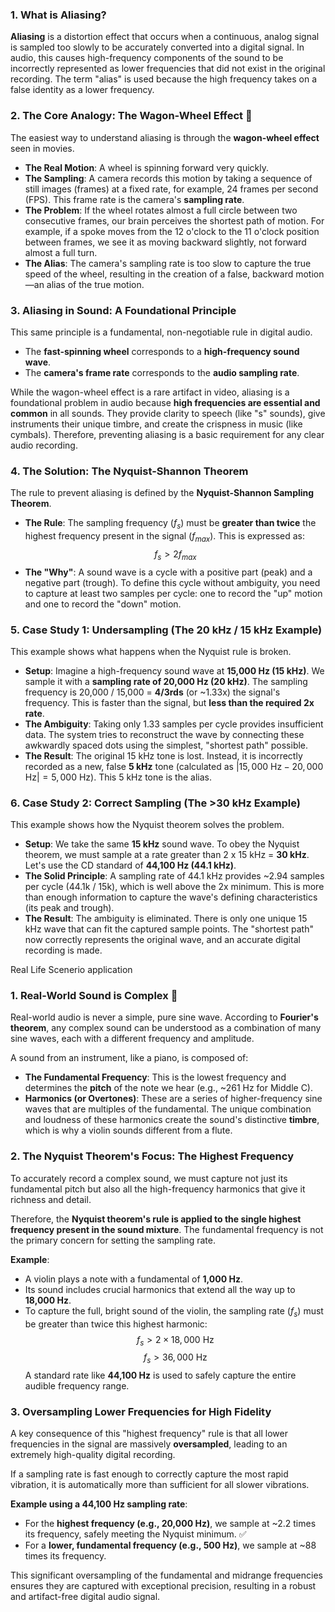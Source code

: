 ###  1. What is Aliasing?

**Aliasing** is a distortion effect that occurs when a continuous, analog signal is sampled too slowly to be accurately converted into a digital signal. In audio, this causes high-frequency components of the sound to be incorrectly represented as lower frequencies that did not exist in the original recording. The term "alias" is used because the high frequency takes on a false identity as a lower frequency.

###  2. The Core Analogy: The Wagon-Wheel Effect 🎡

The easiest way to understand aliasing is through the **wagon-wheel effect** seen in movies.

* **The Real Motion**: A wheel is spinning forward very quickly.
* **The Sampling**: A camera records this motion by taking a sequence of still images (frames) at a fixed rate, for example, 24 frames per second (FPS). This frame rate is the camera's **sampling rate**.
* **The Problem**: If the wheel rotates almost a full circle between two consecutive frames, our brain perceives the shortest path of motion. For example, if a spoke moves from the 12 o'clock to the 11 o'clock position between frames, we see it as moving backward slightly, not forward almost a full turn.
* **The Alias**: The camera's sampling rate is too slow to capture the true speed of the wheel, resulting in the creation of a false, backward motion—an alias of the true motion.


###  3. Aliasing in Sound: A Foundational Principle

This same principle is a fundamental, non-negotiable rule in digital audio.

* The **fast-spinning wheel** corresponds to a **high-frequency sound wave**.
* The **camera's frame rate** corresponds to the **audio sampling rate**.

While the wagon-wheel effect is a rare artifact in video, aliasing is a foundational problem in audio because **high frequencies are essential and common** in all sounds. They provide clarity to speech (like "s" sounds), give instruments their unique timbre, and create the crispness in music (like cymbals). Therefore, preventing aliasing is a basic requirement for any clear audio recording.


###  4. The Solution: The Nyquist-Shannon Theorem

The rule to prevent aliasing is defined by the **Nyquist-Shannon Sampling Theorem**.

* **The Rule**: The sampling frequency ($f_s$) must be **greater than twice** the highest frequency present in the signal ($f_{max}$). This is expressed as:
    $$f_s > 2f_{max}$$
* **The "Why"**: A sound wave is a cycle with a positive part (peak) and a negative part (trough). To define this cycle without ambiguity, you need to capture at least two samples per cycle: one to record the "up" motion and one to record the "down" motion.


###  5. Case Study 1: Undersampling (The 20 kHz / 15 kHz Example)

This example shows what happens when the Nyquist rule is broken.

* **Setup**: Imagine a high-frequency sound wave at **15,000 Hz (15 kHz)**. We sample it with a **sampling rate of 20,000 Hz (20 kHz)**. The sampling frequency is 20,000 / 15,000 = **4/3rds** (or ~1.33x) the signal's frequency. This is faster than the signal, but **less than the required 2x rate**.
* **The Ambiguity**: Taking only 1.33 samples per cycle provides insufficient data. The system tries to reconstruct the wave by connecting these awkwardly spaced dots using the simplest, "shortest path" possible.
* **The Result**: The original 15 kHz tone is lost. Instead, it is incorrectly recorded as a new, false **5 kHz** tone (calculated as $|15,000 \text{ Hz} - 20,000 \text{ Hz}| = 5,000 \text{ Hz}$). This 5 kHz tone is the alias.


###  6. Case Study 2: Correct Sampling (The >30 kHz Example)

This example shows how the Nyquist theorem solves the problem.

* **Setup**: We take the same **15 kHz** sound wave. To obey the Nyquist theorem, we must sample at a rate greater than 2 x 15 kHz = **30 kHz**. Let's use the CD standard of **44,100 Hz (44.1 kHz)**.
* **The Solid Principle**: A sampling rate of 44.1 kHz provides ~2.94 samples per cycle (44.1k / 15k), which is well above the 2x minimum. This is more than enough information to capture the wave's defining characteristics (its peak and trough).
* **The Result**: The ambiguity is eliminated. There is only one unique 15 kHz wave that can fit the captured sample points. The "shortest path" now correctly represents the original wave, and an accurate digital recording is made.


Real Life Scenerio application

###  1. Real-World Sound is Complex 🎹

Real-world audio is never a simple, pure sine wave. According to **Fourier's theorem**, any complex sound can be understood as a combination of many sine waves, each with a different frequency and amplitude.

A sound from an instrument, like a piano, is composed of:
* **The Fundamental Frequency**: This is the lowest frequency and determines the **pitch** of the note we hear (e.g., ~261 Hz for Middle C).
* **Harmonics (or Overtones)**: These are a series of higher-frequency sine waves that are multiples of the fundamental. The unique combination and loudness of these harmonics create the sound's distinctive **timbre**, which is why a violin sounds different from a flute.


###  2. The Nyquist Theorem's Focus: The Highest Frequency

To accurately record a complex sound, we must capture not just its fundamental pitch but also all the high-frequency harmonics that give it richness and detail.

Therefore, the **Nyquist theorem's rule is applied to the single highest frequency present in the sound mixture**. The fundamental frequency is not the primary concern for setting the sampling rate.

**Example**:
* A violin plays a note with a fundamental of **1,000 Hz**.
* Its sound includes crucial harmonics that extend all the way up to **18,000 Hz**.
* To capture the full, bright sound of the violin, the sampling rate ($f_s$) must be greater than twice this highest harmonic:
    $$f_s > 2 \times 18,000 \text{ Hz}$$ $$f_s > 36,000 \text{ Hz}$$
A standard rate like **44,100 Hz** is used to safely capture the entire audible frequency range.



###  3. Oversampling Lower Frequencies for High Fidelity

A key consequence of this "highest frequency" rule is that all lower frequencies in the signal are massively **oversampled**, leading to an extremely high-quality digital recording.

If a sampling rate is fast enough to correctly capture the most rapid vibration, it is automatically more than sufficient for all slower vibrations.

**Example using a 44,100 Hz sampling rate**:
* For the **highest frequency (e.g., 20,000 Hz)**, we sample at ~2.2 times its frequency, safely meeting the Nyquist minimum. ✅
* For a **lower, fundamental frequency (e.g., 500 Hz)**, we sample at ~88 times its frequency.

This significant oversampling of the fundamental and midrange frequencies ensures they are captured with exceptional precision, resulting in a robust and artifact-free digital audio signal.